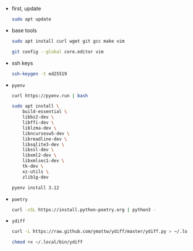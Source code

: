 - first, update
    ```sh
    sudo apt update
    ```
- base tools
    ```sh
    sudo apt install curl wget git gcc make vim
    ```
    ```sh
    git config --global core.editor vim
    ```
- ssh keys
    ```sh
    ssh-keygen -t ed25519
    ```
- `pyenv`
    ```sh
    curl https://pyenv.run | bash
    ```
    ```sh
    sudo apt install \
        build-essential \
        libbz2-dev \
        libffi-dev \
        liblzma-dev \
        libncursesw5-dev \
        libreadline-dev \
        libsqlite3-dev \
        libssl-dev \
        libxml2-dev \
        libxmlsec1-dev \
        tk-dev \
        xz-utils \
        zlib1g-dev
    ```
    ```sh
    pyenv install 3.12
    ```
- `poetry`
    ```sh
    curl -sSL https://install.python-poetry.org | python3 -
    ```
- `ydiff`
    ```sh
    curl -L https://raw.github.com/ymattw/ydiff/master/ydiff.py > ~/.local/bin/ydiff
    ```
    ```sh
    chmod +x ~/.local/bin/ydiff
    ```
